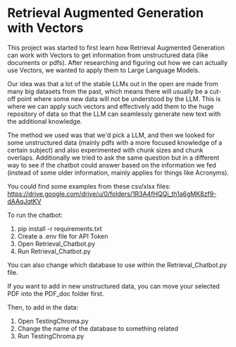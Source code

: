 # Retrieval Augmented Generation with Vectors

This project was started to first learn how Retrieval Augmented Generation can work with Vectors to get information from unstructured data (like documents or pdfs). After researching and figuring out how we can actually use Vectors, we wanted to apply them to Large Language Models. 

Our idea was that a lot of the stable LLMs out in the open are made from many big datasets from the past, which means there will usually be a cut-off point where some new data will not be understood by the LLM. This is where we can apply such vectors and effectively add them to the huge repository of data so that the LLM can seamlessly generate new text with the additional knowledge.

The method we used was that we'd pick a LLM, and then we looked for some unstructured data (mainly pdfs with a more focused knowledge of a certain subject) and also experimented with chunk sizes and chunk overlaps. Additionally we tried to ask the same question but in a different way to see if the chatbot could answer based on the information we fed (instead of some older information, mainly applies for things like Acronyms).

You could find some examples from these csv/xlsx files:
https://drive.google.com/drive/u/0/folders/1R3A4fHQQj_th1a6gMK8zf9-dAAqJqtKV

To run the chatbot:
1. pip install -r requirements.txt
2. Create a .env file for API Token
3. Open Retrieval_Chatbot.py
4. Run Retrieval_Chatbot.py

You can also change which database to use within the Retrieval_Chatbot.py file.

If you want to add in new unstructured data, you can move your selected PDF into the PDF_doc folder first.

Then, to add in the data:
1. Open TestingChroma.py
2. Change the name of the database to something related
3. Run TestingChroma.py

